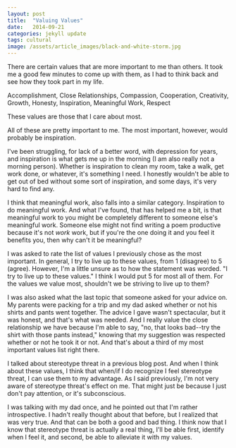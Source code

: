 ```yaml
---
layout: post
title:  "Valuing Values"
date:   2014-09-21
categories: jekyll update
tags: cultural
image: /assets/article_images/black-and-white-storm.jpg
---
```


There are certain values that are more important to me than others.  It took me a good few minutes to come up with them, as I had to think back and see how they took part in my life.

  Accomplishment, Close Relationships, Compassion, Cooperation, Creativity, Growth, Honesty, Inspiration, Meaningful Work, Respect

These values are those that I care about most.

All of these are pretty important to me. The most important, however, would probably be inspiration.

I've been struggling, for lack of a better word, with depression for years, and inspiration is what gets me up in the morning (I am also really not a morning person).  Whether is inspiration to clean my room, take a walk, get work done, or whatever, it's something I need.  I honestly wouldn't be able to get out of bed without some sort of inspiration, and some days, it's very hard to find any.

I think that meaningful work, also falls into a similar category.  Inspiration to do meaningful work.  And what I've found, that has helped me a bit, is that meaningful work to you might be completely different to someone else's meaningful work.  Someone else might not find writing a poem productive because it's not <em>work</em> work, but if you're the one doing it and you feel it benefits you, then why can't it be meaningful?

I was asked to rate the list of values I previously chose as the  most important.  In general, I try to live up to these values, from 1 (disagree) to 5 (agree).  However, I'm a little unsure as to how the statement was worded.  "I try to live up to these values."  I think I would put 5 for most all of them.  For the values we value most, shouldn't we be striving to live up to them?

I was also asked what the last topic that someone asked for your advice on.  My parents were packing for a trip and my dad asked whether or not his shirts and pants went together.  The advice I gave wasn't spectacular, but it was honest, and that's what was needed.  And I really value the close relationship we have because I'm able to say, "no, that looks bad--try the shirt with those pants instead," knowing that my suggestion was respected whether or not he took it or not. And that's about a third of my most important values list right there.

I talked about stereotype threat in a previous blog post.  And when I think about these values, I think that when/if I do recognize I feel stereotype threat, I can use them to my advantage.  As I said previously, I'm not very aware of stereotype threat's effect on me.  That might just be because I just don't pay attention, or it's subconscious.

I was talking with my dad once, and he pointed out that I'm rather introspective.  I hadn't really thought about that before, but I realized that was very true.  And that can be both a good and bad thing.  I think now that I know that stereotype threat is actually a real thing, I'll be able first, identify when I feel it, and second, be able to alleviate it with my values.